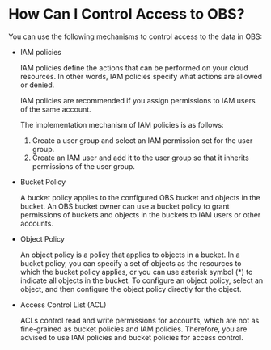 # How Can I Control Access to OBS?<a name="obs_faq_0042"></a>

You can use the following mechanisms to control access to the data in OBS:

-   IAM policies

    IAM policies  define the actions that can be performed on your cloud resources. In other words,  IAM policies  specify what actions are allowed or denied.

    IAM policies  are recommended if you assign permissions to IAM users of the same account.

    The implementation mechanism of  IAM policies  is as follows:

    1.  Create a user group and select an IAM permission set for the user group.
    2.  Create an IAM user and add it to the user group so that it inherits permissions of the user group.

-   Bucket Policy

    A bucket policy applies to the configured OBS bucket and objects in the bucket. An OBS bucket owner can use a bucket policy to grant permissions of buckets and objects in the buckets to IAM users or other accounts.

-   Object Policy

    An object policy is a policy that applies to objects in a bucket. In a bucket policy, you can specify a set of objects as the resources to which the bucket policy applies, or you can use asterisk symbol \(\*\) to indicate all objects in the bucket. To configure an object policy, select an object, and then configure the object policy directly for the object.

-   Access Control List \(ACL\)

    ACLs control read and write permissions for accounts, which are not as fine-grained as bucket policies and  IAM policies. Therefore, you are advised to use  IAM policies  and bucket policies for access control.


